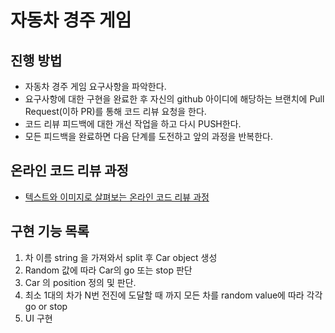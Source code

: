 # 자동차 경주 게임
## 진행 방법
* 자동차 경주 게임 요구사항을 파악한다.
* 요구사항에 대한 구현을 완료한 후 자신의 github 아이디에 해당하는 브랜치에 Pull Request(이하 PR)를 통해 코드 리뷰 요청을 한다.
* 코드 리뷰 피드백에 대한 개선 작업을 하고 다시 PUSH한다.
* 모든 피드백을 완료하면 다음 단계를 도전하고 앞의 과정을 반복한다.

## 온라인 코드 리뷰 과정
* [텍스트와 이미지로 살펴보는 온라인 코드 리뷰 과정](https://github.com/next-step/nextstep-docs/tree/master/codereview)

## 구현 기능 목록
1. 차 이름 string 을 가져와서 split 후 Car object 생성
2. Random 값에 따라 Car의 go 또는 stop 판단
3. Car 의 position 정의 및 판단.
4. 최소 1대의 차가 N번 전진에 도달할 때 까지 모든 차를 random value에 따라 각각 go or stop
5. UI 구현
